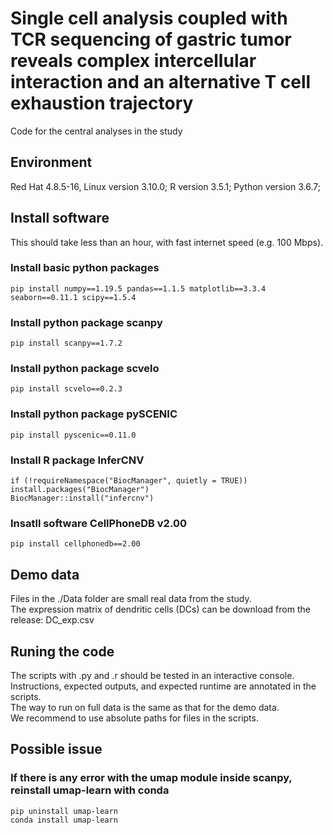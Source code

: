 # Single cell analysis coupled with TCR sequencing of gastric tumor reveals complex intercellular interaction and an alternative T cell exhaustion trajectory
Code for the central analyses in the study
## Environment 
Red Hat 4.8.5-16, Linux version 3.10.0; 
R version 3.5.1; 
Python version 3.6.7; 
## Install software
This should take less than an hour, with fast internet speed (e.g. 100 Mbps).

### Install basic python packages 
```
pip install numpy==1.19.5 pandas==1.1.5 matplotlib==3.3.4 seaborn==0.11.1 scipy==1.5.4
```
### Install python package scanpy 
```
pip install scanpy==1.7.2
```
### Install python package scvelo 
```
pip install scvelo==0.2.3
```
### Install python package pySCENIC
```
pip install pyscenic==0.11.0
```
### Install R package InferCNV 
```
if (!requireNamespace("BiocManager", quietly = TRUE))
install.packages("BiocManager")
BiocManager::install("infercnv")
```
### Insatll software CellPhoneDB v2.00
```
pip install cellphonedb==2.00
```	
## Demo data
Files in the ./Data folder are small real data from the study.  
The expression matrix of dendritic cells (DCs) can be download from the release: DC_exp.csv

## Runing the code
The scripts with .py and .r should be tested in an interactive console.  
Instructions, expected outputs, and expected runtime are annotated in the scripts.  
The way to run on full data is the same as that for the demo data.  
We recommend to use absolute paths for files in the scripts.

## Possible issue

### If there is any error with the umap module inside scanpy, reinstall umap-learn with conda
```
pip uninstall umap-learn
conda install umap-learn
```

